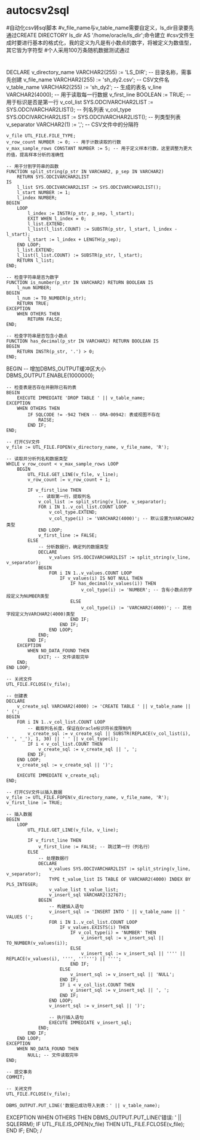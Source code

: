 # autocsv2sql
#自动化csv转sql脚本
#v_file_name与v_table_name需要自定义，ls_dir目录要先通过CREATE DIRECTORY ls_dir AS '/home/oracle/ls_dir';命令建立
#csv文件生成时要进行基本的格式化，我的定义为凡是有小数点的数字，将被定义为数值型，其它皆为字符型
#个人采用100万条随机数据测试通过
#

DECLARE
    v_directory_name VARCHAR2(255) := 'LS_DIR'; -- 目录名称，需事先创建
    v_file_name VARCHAR2(255) := 'sh_dy2.csv'; -- CSV文件名
    v_table_name VARCHAR2(255) := 'sh_dy2'; -- 生成的表名
    v_line VARCHAR2(4000); -- 用于读取每一行数据
    v_first_line BOOLEAN := TRUE; -- 用于标识是否是第一行
    v_col_list SYS.ODCIVARCHAR2LIST := SYS.ODCIVARCHAR2LIST(); -- 列名列表
    v_col_type SYS.ODCIVARCHAR2LIST := SYS.ODCIVARCHAR2LIST(); -- 列类型列表
    v_separator VARCHAR2(1) := ','; -- CSV文件中的分隔符

    v_file UTL_FILE.FILE_TYPE;
    v_row_count NUMBER := 0; -- 用于计数读取的行数
    v_max_sample_rows CONSTANT NUMBER := 5; -- 用于定义样本行数，这里调整为更大的值，提高样本分析的准确性

    -- 用于分割字符串的函数
    FUNCTION split_string(p_str IN VARCHAR2, p_sep IN VARCHAR2)
        RETURN SYS.ODCIVARCHAR2LIST
    IS
        l_list SYS.ODCIVARCHAR2LIST := SYS.ODCIVARCHAR2LIST();
        l_start NUMBER := 1;
        l_index NUMBER;
    BEGIN
        LOOP
            l_index := INSTR(p_str, p_sep, l_start);
            EXIT WHEN l_index = 0;
            l_list.EXTEND;
            l_list(l_list.COUNT) := SUBSTR(p_str, l_start, l_index - l_start);
            l_start := l_index + LENGTH(p_sep);
        END LOOP;
        l_list.EXTEND;
        l_list(l_list.COUNT) := SUBSTR(p_str, l_start);
        RETURN l_list;
    END;

    -- 检查字符串是否为数字
    FUNCTION is_number(p_str IN VARCHAR2) RETURN BOOLEAN IS
        l_num NUMBER;
    BEGIN
        l_num := TO_NUMBER(p_str);
        RETURN TRUE;
    EXCEPTION
        WHEN OTHERS THEN
            RETURN FALSE;
    END;

    -- 检查字符串是否包含小数点
    FUNCTION has_decimal(p_str IN VARCHAR2) RETURN BOOLEAN IS
    BEGIN
        RETURN INSTR(p_str, '.') > 0;
    END;

BEGIN
    -- 增加DBMS_OUTPUT缓冲区大小
    DBMS_OUTPUT.ENABLE(1000000);

    -- 检查表是否存在并删除已有的表
    BEGIN
        EXECUTE IMMEDIATE 'DROP TABLE ' || v_table_name;
    EXCEPTION
        WHEN OTHERS THEN
            IF SQLCODE != -942 THEN -- ORA-00942: 表或视图不存在
                RAISE;
            END IF;
    END;

    -- 打开CSV文件
    v_file := UTL_FILE.FOPEN(v_directory_name, v_file_name, 'R');

    -- 读取并分析列名和数据类型
    WHILE v_row_count < v_max_sample_rows LOOP
        BEGIN
            UTL_FILE.GET_LINE(v_file, v_line);
            v_row_count := v_row_count + 1;

            IF v_first_line THEN
                -- 读取第一行，提取列名
                v_col_list := split_string(v_line, v_separator);
                FOR i IN 1..v_col_list.COUNT LOOP
                    v_col_type.EXTEND;
                    v_col_type(i) := 'VARCHAR2(4000)'; -- 默认设置为VARCHAR2类型
                END LOOP;
                v_first_line := FALSE;
            ELSE
                -- 分析数据行，确定列的数据类型
                DECLARE
                    v_values SYS.ODCIVARCHAR2LIST := split_string(v_line, v_separator);
                BEGIN
                    FOR i IN 1..v_values.COUNT LOOP
                        IF v_values(i) IS NOT NULL THEN
                            IF has_decimal(v_values(i)) THEN
                                v_col_type(i) := 'NUMBER'; -- 含有小数点的字段定义为NUMBER类型
                            ELSE
                                v_col_type(i) := 'VARCHAR2(4000)'; -- 其他字段定义为VARCHAR2(4000)类型
                            END IF;
                        END IF;
                    END LOOP;
                END;
            END IF;
        EXCEPTION
            WHEN NO_DATA_FOUND THEN
                EXIT; -- 文件读取完毕
        END;
    END LOOP;

    -- 关闭文件
    UTL_FILE.FCLOSE(v_file);

    -- 创建表
    DECLARE
        v_create_sql VARCHAR2(4000) := 'CREATE TABLE ' || v_table_name || ' (';
    BEGIN
        FOR i IN 1..v_col_list.COUNT LOOP
            -- 截取列名长度，保证在Oracle标识符长度限制内
            v_create_sql := v_create_sql || SUBSTR(REPLACE(v_col_list(i), ' ', '_'), 1, 30) || ' ' || v_col_type(i);
            IF i < v_col_list.COUNT THEN
                v_create_sql := v_create_sql || ', ';
            END IF;
        END LOOP;
        v_create_sql := v_create_sql || ')';

        EXECUTE IMMEDIATE v_create_sql;
    END;

    -- 打开CSV文件以插入数据
    v_file := UTL_FILE.FOPEN(v_directory_name, v_file_name, 'R');
    v_first_line := TRUE;

    -- 插入数据
    BEGIN
        LOOP
            UTL_FILE.GET_LINE(v_file, v_line);

            IF v_first_line THEN
                v_first_line := FALSE; -- 跳过第一行（列名行）
            ELSE
                -- 处理数据行
                DECLARE
                    v_values SYS.ODCIVARCHAR2LIST := split_string(v_line, v_separator);
                    TYPE t_value_list IS TABLE OF VARCHAR2(4000) INDEX BY PLS_INTEGER;
                    v_value_list t_value_list;
                    v_insert_sql VARCHAR2(32767);
                BEGIN
                    -- 构建插入语句
                    v_insert_sql := 'INSERT INTO ' || v_table_name || ' VALUES (';
                    FOR i IN 1..v_col_list.COUNT LOOP
                        IF v_values.EXISTS(i) THEN
                            IF v_col_type(i) = 'NUMBER' THEN
                                v_insert_sql := v_insert_sql || TO_NUMBER(v_values(i));
                            ELSE
                                v_insert_sql := v_insert_sql || '''' || REPLACE(v_values(i), '''', '''''') || '''';
                            END IF;
                        ELSE
                            v_insert_sql := v_insert_sql || 'NULL';
                        END IF;
                        IF i < v_col_list.COUNT THEN
                            v_insert_sql := v_insert_sql || ', ';
                        END IF;
                    END LOOP;
                    v_insert_sql := v_insert_sql || ')';

                    -- 执行插入语句
                    EXECUTE IMMEDIATE v_insert_sql;
                END;
            END IF;
        END LOOP;
    EXCEPTION
        WHEN NO_DATA_FOUND THEN
            NULL; -- 文件读取完毕
    END;

    -- 提交事务
    COMMIT;

    -- 关闭文件
    UTL_FILE.FCLOSE(v_file);

    DBMS_OUTPUT.PUT_LINE('数据已成功导入到表：' || v_table_name);
EXCEPTION
    WHEN OTHERS THEN
        DBMS_OUTPUT.PUT_LINE('错误: ' || SQLERRM);
        IF UTL_FILE.IS_OPEN(v_file) THEN
            UTL_FILE.FCLOSE(v_file);
        END IF;
END;
/
